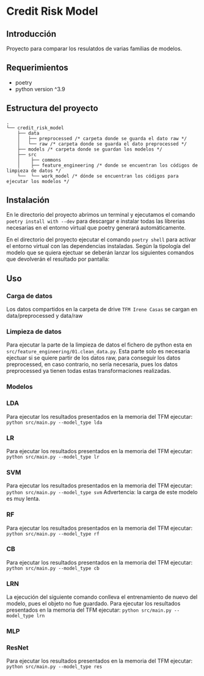 # Credit Risk Model

## Introducción
Proyecto para comparar los resulatdos de varias familias de modelos.

## Requerimientos
* poetry
* python version ^3.9

## Estructura del proyecto
```
.
└── credit_risk_model
    ├── data
    │   ├── preprocessed /* carpeta donde se guarda el dato raw */
    │   └── raw /* carpeta donde se guarda el dato preprocessed */
    ├── models /* carpeta donde se guardan los modelos */
    ├── src
    │    ├── commons
    │    ├── feature_engineering /* donde se encuentran los códigos de limpieza de datos */
    └──  └── work_model /* dónde se encuentran los códigos para ejecutar los modelos */

```

## Instalación

En le directorio del proyecto abrimos un terminal y ejecutamos el comando `poetry install with --dev` para descargar e
instalar todas las librerias necesarias en el entorno virtual que poetry generará automáticamente.

En el directorio del proyecto ejecutar el comando `poetry shell` para activar el entorno virtual con las dependencias instaladas.
Según la tipología del modelo que se quiera ejectuar se deberán lanzar los siguientes comandos que devolverán el resultado por pantalla:

## Uso

### Carga de datos
Los datos compartidos en la carpeta de drive  `TFM Irene Casas` se cargan en data/preprocessed y data/raw

### Limpieza de datos
Para ejecutar la parte de la limpieza de datos el fichero de python esta en `src/feature_engineering/01.clean_data.py`.
Esta parte solo es necesaria ejectuar si se quiere partir de los datos raw, para conseguir los datos preprocessed,
en caso contrario, no sería necesaria, pues los datos preprocessed ya tienen todas estas transformaciones realizadas.

### Modelos

### LDA

Para ejecutar los resultados presentados en la memoria del TFM ejecutar: `python src/main.py --model_type lda`

### LR

Para ejecutar los resultados presentados en la memoria del TFM ejecutar: `python src/main.py --model_type lr`

### SVM

Para ejecutar los resultados presentados en la memoria del TFM ejecutar: `python src/main.py --model_type svm`
Advertencia: la carga de este modelo es muy lenta.

### RF

Para ejecutar los resultados presentados en la memoria del TFM ejecutar: `python src/main.py --model_type rf`

### CB

Para ejecutar los resultados presentados en la memoria del TFM ejecutar: `python src/main.py --model_type cb`

### LRN

La ejecución del siguiente comando conlleva el entrenamiento de nuevo del modelo, pues el objeto no fue guardado.
Para ejecutar los resultados presentados en la memoria del TFM ejecutar: `python src/main.py --model_type lrn`

### MLP

### ResNet

Para ejecutar los resultados presentados en la memoria del TFM ejecutar: `python src/main.py --model_type res`

